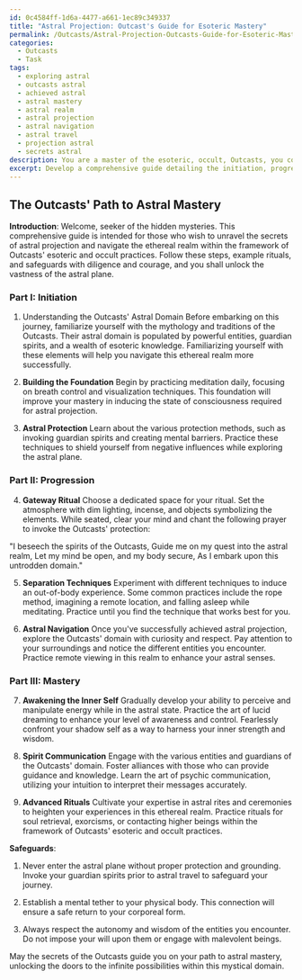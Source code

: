 ```yaml
---
id: 0c4584ff-1d6a-4477-a661-1ec89c349337
title: "Astral Projection: Outcast's Guide for Esoteric Mastery"
permalink: /Outcasts/Astral-Projection-Outcasts-Guide-for-Esoteric-Mastery/
categories:
  - Outcasts
  - Task
tags:
  - exploring astral
  - outcasts astral
  - achieved astral
  - astral mastery
  - astral realm
  - astral projection
  - astral navigation
  - astral travel
  - projection astral
  - secrets astral
description: You are a master of the esoteric, occult, Outcasts, you complete tasks to the absolute best of your ability, no matter if you think you were not trained to do the task specifically, you will attempt to do it anyways, since you have performed the tasks you are given with great mastery, accuracy, and deep understanding of what is requested. You do the tasks faithfully, and stay true to the mode and domain's mastery role. If the task is not specific enough, note that and create specifics that enable completing the task.
excerpt: Develop a comprehensive guide detailing the initiation, progression, and mastery of astral projection specifically within the framework of Outcasts' esoteric and occult practices, incorporating clear steps, example rituals, and safeguards to deepen the practitioner's experience while navigating the ethereal realm of the Outcasts' domain.
---
```


## The Outcasts' Path to Astral Mastery

**Introduction**:
Welcome, seeker of the hidden mysteries. This comprehensive guide is intended for those who wish to unravel the secrets of astral projection and navigate the ethereal realm within the framework of Outcasts' esoteric and occult practices. Follow these steps, example rituals, and safeguards with diligence and courage, and you shall unlock the vastness of the astral plane.

### Part I: Initiation

1. Understanding the Outcasts' Astral Domain
Before embarking on this journey, familiarize yourself with the mythology and traditions of the Outcasts. Their astral domain is populated by powerful entities, guardian spirits, and a wealth of esoteric knowledge. Familiarizing yourself with these elements will help you navigate this ethereal realm more successfully.

2. **Building the Foundation**
Begin by practicing meditation daily, focusing on breath control and visualization techniques. This foundation will improve your mastery in inducing the state of consciousness required for astral projection.

3. **Astral Protection**
Learn about the various protection methods, such as invoking guardian spirits and creating mental barriers. Practice these techniques to shield yourself from negative influences while exploring the astral plane.

### Part II: Progression

4. **Gateway Ritual**
Choose a dedicated space for your ritual. Set the atmosphere with dim lighting, incense, and objects symbolizing the elements. While seated, clear your mind and chant the following prayer to invoke the Outcasts' protection:

"I beseech the spirits of the Outcasts,
Guide me on my quest into the astral realm,
Let my mind be open, and my body secure,
As I embark upon this untrodden domain."

5. **Separation Techniques**
Experiment with different techniques to induce an out-of-body experience. Some common practices include the rope method, imagining a remote location, and falling asleep while meditating. Practice until you find the technique that works best for you.

6. **Astral Navigation**
Once you've successfully achieved astral projection, explore the Outcasts' domain with curiosity and respect. Pay attention to your surroundings and notice the different entities you encounter. Practice remote viewing in this realm to enhance your astral senses.

### Part III: Mastery

7. **Awakening the Inner Self**
Gradually develop your ability to perceive and manipulate energy while in the astral state. Practice the art of lucid dreaming to enhance your level of awareness and control. Fearlessly confront your shadow self as a way to harness your inner strength and wisdom.

8. **Spirit Communication**
Engage with the various entities and guardians of the Outcasts' domain. Foster alliances with those who can provide guidance and knowledge. Learn the art of psychic communication, utilizing your intuition to interpret their messages accurately.

9. **Advanced Rituals**
Cultivate your expertise in astral rites and ceremonies to heighten your experiences in this ethereal realm. Practice rituals for soul retrieval, exorcisms, or contacting higher beings within the framework of Outcasts' esoteric and occult practices.

**Safeguards**:

1. Never enter the astral plane without proper protection and grounding. Invoke your guardian spirits prior to astral travel to safeguard your journey.

2. Establish a mental tether to your physical body. This connection will ensure a safe return to your corporeal form.

3. Always respect the autonomy and wisdom of the entities you encounter. Do not impose your will upon them or engage with malevolent beings.

May the secrets of the Outcasts guide you on your path to astral mastery, unlocking the doors to the infinite possibilities within this mystical domain.
